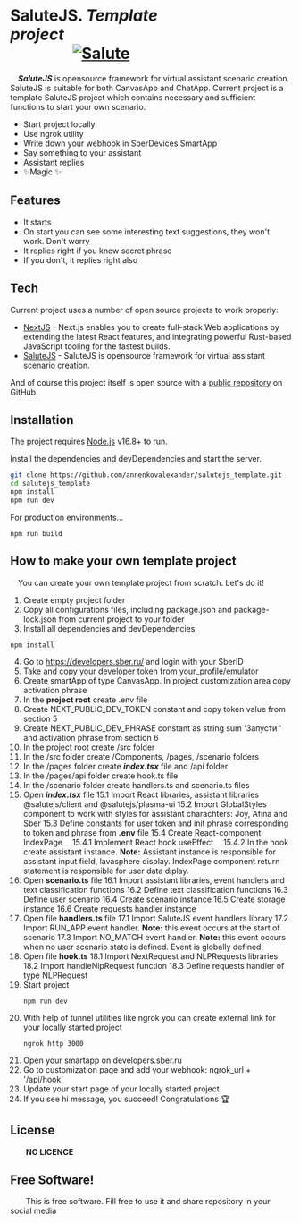 # SaluteJS. _Template project_&emsp;&emsp;&emsp;&emsp;&emsp;&emsp;&emsp;&emsp;&emsp;&emsp;&emsp;&emsp;&emsp;&emsp;&emsp;&emsp;&emsp;&emsp;[![Salute](https://developers.sber.ru/docs/img/badges/SaluteJS.png) ](https://developers.sber.ru/docs/ru/va/reference/js-framework/overview)
&emsp;**_SaluteJS_** is opensource framework for virtual assistant scenario creation. SaluteJS is suitable for both CanvasApp and ChatApp. Current project is a template SaluteJS project which contains necessary and sufficient functions to start your own scenario. 

- Start project locally
- Use ngrok utility
- Write down your webhook in SberDevices SmartApp
- Say something to your assistant
- Assistant replies
- ✨Magic ✨

## Features

- It starts
- On start you can see some interesting text suggestions, they won't work. Don't worry
- It replies right if you know secret phrase
- If you don't, it replies right also

## Tech

Current project uses a number of open source projects to work properly:

- [NextJS](https://nextjs.org) - Next.js enables you to create full-stack Web applications by extending the latest React features, and integrating powerful Rust-based JavaScript tooling for the fastest builds.
- [SaluteJS](https://developers.sber.ru/docs/ru/va/reference/js-framework/overview) - SaluteJS is opensource framework for virtual assistant scenario creation.

And of course this project itself is open source with a [public repository](https://github.com/annenkovalexander/salutejs_template.git)
 on GitHub.

## Installation

The project requires [Node.js](https://nodejs.org/) v16.8+ to run.

Install the dependencies and devDependencies and start the server.

```sh
git clone https://github.com/annenkovalexander/salutejs_template.git
cd salutejs_template
npm install
npm run dev
```

For production environments...

```
npm run build
```

## How to make your own template project

&emsp;You can create your own template project from scratch. Let's do it!
1. Create empty project folder
2. Copy all configurations files, including package.json and package-lock.json from current project to your folder
3. Install all dependencies and devDependencies
```
npm install
```
4. Go to https://developers.sber.ru/ and login with your SberID
5. Take and copy your developer token from your_profile/emulator
6. Create smartApp of type CanvasApp. In project customization area copy activation phrase
7. In the **project root** create .env file
8. Create NEXT_PUBLIC_DEV_TOKEN constant and copy token value from section 5
9. Create NEXT_PUBLIC_DEV_PHRASE constant as string sum 'Запусти ' and activation phrase from section 6
10. In the project root create /src folder
11. In the /src folder create /Components, /pages, /scenario folders
12. In the /pages folder create **_index.tsx_** file and /api folder
13. In the /pages/api folder create hook.ts file
14. In the /scenario folder create handlers.ts and scenario.ts files
15. Open **_index.tsx_** file
    15.1 Import React libraries, assistant libraries @salutejs/client and @salutejs/plasma-ui
    15.2 Import GlobalStyles component to work with styles for assistant charachters: Joy, Afina and Sber
    15.3 Define constants for user token and init phrase corresponding to token and phrase from **.env** file
    15.4 Create React-component IndexPage
    &emsp;15.4.1 Implement React hook useEffect
    &emsp;15.4.2 In the hook create assistant instance. **Note:** Assistant instance is responsible for assistant input field, lavasphere display. IndexPage component return statement is responsible for user data diplay.
16. Open **scenario.ts** file
    16.1 Import assistant libraries, event handlers and text classification functions
    16.2 Define text classification functions
    16.3 Define user scenario
    16.4 Create scenario instance
    16.5 Create storage instance
    16.6 Create requests handler instance
17. Open file **handlers.ts** file
    17.1 Import SaluteJS event handlers library
    17.2 Import RUN_APP event handler. **Note:** this event occurs at the start of scenario
    17.3 Import NO_MATCH event handler. **Note:** this event occurs when no user scenario state is defined. Event is globally defined.
18. Open file **hook.ts**
    18.1 Import NextRequest and NLPRequests libraries
    18.2 Import handleNlpRequest function
    18.3 Define requests handler of type NLPRequest
19. Start project
    ```
    npm run dev
    ```
20. With help of tunnel utilities like ngrok you can create external link for your locally started project
    ```
    ngrok http 3000
    ```
21. Open your smartapp on developers.sber.ru
22. Go to customization page and add your webhook: ngrok_url + '/api/hook'
23. Update your start page of your locally started project
24. If you see hi message, you succeed! Congratulations 🏆
    
## License
&emsp;&emsp;**NO LICENCE**

## **Free Software!**
&emsp;&emsp;This is free software. Fill free to use it and share repository in your social media